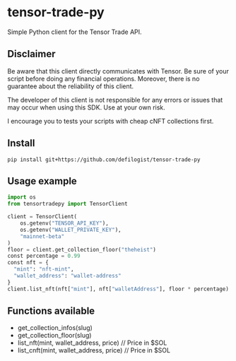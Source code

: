# tensor-trade-py

Simple Python client for the Tensor Trade API.

## Disclaimer

Be aware that this client directly communicates with Tensor. Be sure of your
script before doing any financial operations. Moreover, there is no guarantee
about the reliability of this client.

The developer of this client is not responsible for any errors or issues that
may occur when using this SDK. Use at your own risk.

I encourage you to tests your scripts with cheap cNFT collections first.


## Install

```
pip install git+https://github.com/defilogist/tensor-trade-py
```

## Usage example

```python
import os
from tensortradepy import TensorClient

client = TensorClient(
    os.getenv("TENSOR_API_KEY"),
    os.getenv("WALLET_PRIVATE_KEY"),
    "mainnet-beta"
)
floor = client.get_collection_floor("theheist")
const percentage = 0.99
const nft = {
  "mint": "nft-mint",
  "wallet_address": "wallet-address"
}
client.list_nft(nft["mint"], nft["walletAddress"], floor * percentage)
```

## Functions available

* get\_collection\_infos(slug)
* get\_collection\_floor(slug)
* list\_nft(mint, wallet\_address, price) // Price in $SOL
* list\_cnft(mint, wallet\_address, price) // Price in $SOL
